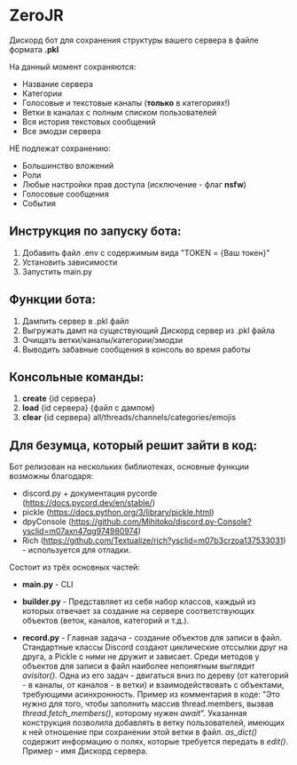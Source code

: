 # ZeroJR
Дискорд бот для сохранения структуры вашего сервера в файле формата **.pkl**

На данный момент сохраняются:
- Название сервера
- Категории
- Голосовые и текстовые каналы (**только** в категориях!)
- Ветки в каналах с полным списком пользователей
- Вся история текстовых сообщений
- Все эмодзи сервера

НЕ подлежат сохранению:
- Большинство вложений
- Роли
- Любые настройки прав доступа (исключение - флаг **nsfw**)
- Голосовые сообщения
- События


## Инструкция по запуску бота:

1. Добавить файл .env с содержимым вида "TOKEN = {Ваш токен}"
2. Установить зависимости
3. Запустить main.py



## Функции бота:

1. Дампить сервер в .pkl файл
2. Выгружать дамп на существующий Дискорд сервер из .pkl файла
3. Очищать ветки/каналы/категории/эмодзи
4. Выводить забавные сообщения в консоль во время работы



## Консольные команды:

1. **create** {id сервера}
2. **load** {id сервера} {файл с дампом}
3. **clear** {id сервера} all/threads/channels/categories/emojis



## Для безумца, который решит зайти в код:

Бот релизован на нескольких библиотеках, основные функции возможны благодаря:
- discord.py + документация pycorde (https://docs.pycord.dev/en/stable/)
- pickle (https://docs.python.org/3/library/pickle.html)
- dpyConsole (https://github.com/Mihitoko/discord.py-Console?ysclid=m07axn47qg974980974)
- Rich (https://github.com/Textualize/rich?ysclid=m07b3crzoa137533031) - используется для отладки.


Состоит из трёх основных частей:

- **main.py** - CLI

- **builder.py** - Представляет из себя набор классов, каждый из которых отвечает за создание на сервере соответствующих объектов (веток, каналов, категорий и т.д.).

- **record.py** - Главная задача - создание объектов для записи в файл. Стандартные классы Discord создают циклические отссылки друг на друга, а Pickle с ними не дружит и зависает.
Среди методов у объектов для записи в файл наиболее непонятным выглядит *avisitor()*. Одна из его задач - двигаться вниз по дереву (от категорий - в каналы, от каналов - в ветки) и взаимодействовать с объектами, требующими асинхронность. Пример из комментария в коде: "Это нужно для того, чтобы заполнить массив thread.members, вызвав *thread.fetch_members()*, которому нужен *await*". Указанная конструкция позволила добавлять в ветку пользователей, имеющих к ней отношение при сохранении этой ветки в файл.
*as_dict()* содержит информацию о полях, которые требуется передать в *edit()*. Пример - имя Дискорд сервера.